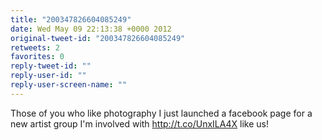 ```yaml
---
title: "200347826604085249"
date: Wed May 09 22:13:38 +0000 2012
original-tweet-id: "200347826604085249"
retweets: 2
favorites: 0
reply-tweet-id: ""
reply-user-id: ""
reply-user-screen-name: ""
---
```

Those of you who like photography I just launched a facebook page for a new artist group I'm involved with http://t.co/UnxILA4X like us!
